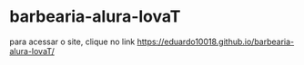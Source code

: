 
# barbearia-alura-lovaT
para acessar o site, clique no link https://eduardo10018.github.io/barbearia-alura-lovaT/
